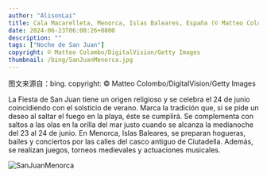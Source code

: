 ```yaml
---
author: "AlisonLai"
title: Cala Macarelleta, Menorca, Islas Baleares, España (© Matteo Colombo/DigitalVision/Getty Images)
date: 2024-06-23T06:00:26+0800
description: ""
tags: ["Noche de San Juan"]
copyright: © Matteo Colombo/DigitalVision/Getty Images
thumbnail: /bing/SanJuanMenorca.jpg
---
```

图文来源自：bing.  copyright: © Matteo Colombo/DigitalVision/Getty Images

La Fiesta de San Juan tiene un origen religioso y se celebra el 24 de junio coincidiendo con el solsticio de verano. Marca la tradición que, si se pide un deseo al saltar el fuego en la playa, éste se cumplirá. Se complementa con saltos a las olas en la orilla del mar justo cuando se alcanza la medianoche del 23 al 24 de junio. En Menorca, Islas Baleares, se preparan hogueras, bailes y conciertos por las calles del casco antiguo de Ciutadella. Además, se realizan juegos, torneos medievales y actuaciones musicales.

![SanJuanMenorca](/bing/SanJuanMenorca.jpg)